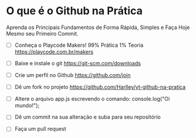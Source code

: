 # O que é o Github na Prática

Aprenda os Principais Fundamentos de Forma Rápida, Simples e Faça Hoje Mesmo seu Primeiro Commit.

- [ ] Conheça o Playcode Makers! 99% Prática 1% Teoria 
      https://playcode.com.br/makers

- [ ] Baixe e instale o git https://git-scm.com/downloads

- [ ] Crie um perfil no Github https://github.com/join

- [ ] Dê um fork no projeto https://github.com/Harlley/yt-github-na-pratica

- [ ] Altere o arquivo app.js escrevendo o comando:
      console.log("Oi mundo!");

- [ ] Dê um commit na sua alteração e suba para seu repositório

- [ ] Faça um pull request

